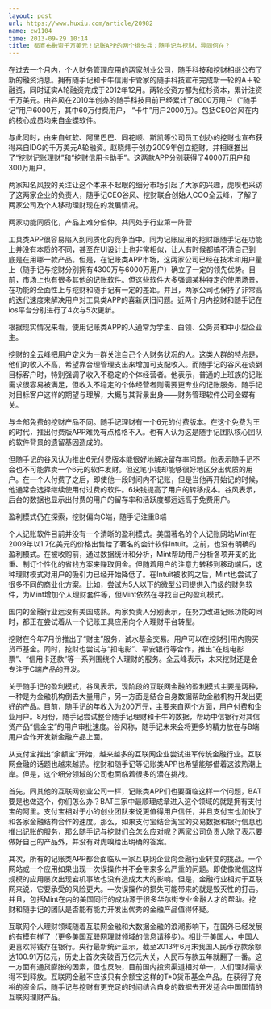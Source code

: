 ```yaml
---
layout: post
url: https://www.huxiu.com/article/20982
name: cw1104
time: 2013-09-29 10:14
title: 都宣布融资千万美元！记账APP的两个排头兵：随手记与挖财，异同何在？
---
```

在过去一个月内，个人财务管理应用的两家创业公司，随手科技和挖财相继公布了新的融资消息。拥有随手记和卡牛信用卡管家的随手科技宣布完成新一轮的A＋轮融资，同时证实A轮融资完成于2012年12月。两轮投资方都为红杉资本，累计注资千万美元。由谷风在2010年创办的随手科技目前已经累计了8000万用户（“随手记”用户6000万，其中60万付费用户， “卡牛”用户2000万）。包括CEO谷风在内的核心成员均来自金蝶软件。

与此同时，由来自虹软、阿里巴巴、同花顺、斯凯等公司员工创办的挖财也宣布获得来自IDG的千万美元A轮融资。赵晓炜于创办2009年创立挖财，并相继推出了“挖财记账理财”和“挖财信用卡助手”。这两款APP分别获得了4000万用户和300万用户。

两家知名风投的关注让这个本来不起眼的细分市场引起了大家的兴趣，虎嗅也采访了这两家企业的负责人，随手记CEO谷风、挖财联合创始人COO全云峰，了解了两家公司及个人移动理财现在的发展情况。

两家功能同质化，产品上难分伯仲。共同处于行业第一阵营

工具类APP很容易陷入到同质化的竞争当中。同为记账应用的挖财跟随手记在功能上并没有本质的不同，甚至在UI设计上也非常相似，让人有时候都搞不清自己到底是在用哪一款产品。但是，在记账类APP市场，这两家公司已经在技术和用户量上（随手记与挖财分别拥有4300万与6000万用户）确立了一定的领先优势。目前，市场上也有很多其他的记账软件。但这些软件大多强调某种特定的使用场景，在功能的全面性上与挖财和随手记有一定的差距。并且，两家公司也保持了非常高的迭代速度来解决用户对工具类APP的喜新厌旧问题。近两个月内挖财和随手记在ios平台分别进行了4次与5次更新。

根据现实情况来看，使用记账类APP的人通常为学生、白领、公务员和中小型企业主。

挖财的全云峰把用户定义为一群关注自己个人财务状况的人。这类人群的特点是，他们的收入不高，希望靠合理管理支出来增加可支配收入。而随手记的谷风在谈到目标客户时，特别强调了收入不稳定的个体经营者。他表示，普通的上班族的记账需求很容易被满足，但收入不稳定的个体经营者则需要更专业的记账服务。随手记对目标客户这样的期望与理解，大概与其背景出身——财务管理软件公司金蝶有关。

与全部免费的挖财产品不同。随手记理财有一个6元的付费版本。在这个免费为王的时代，推出付费版APP难免有点格格不入。也有人认为这是随手记团队核心团队的软件背景的遗留基因造成的。

但随手记的谷风认为推出6元付费版本能很好地解决留存率问题。他表示随手记不会也不可能靠卖一个6元的软件发财。但这笔小钱却能够很好地区分出优质的用户。在一个人付费了之后，即使他一段时间内不记账，但是当他再开始记的时候，他通常会选择继续使用付过费的软件。6块钱提高了用户的转移成本。谷风表示，后台的数据也显示出付费的用户的留存率和活跃度都远远高于免费用户。

盈利模式仍在探索，挖财偏向C端，随手记注重B端

个人记账软件目前并没有一个清晰的盈利模式。美国著名的个人记账网站Mint在2009年以1.7亿美元的价格出售给了著名的会计软件Intuit。之前，也没有明确的盈利模式。在被收购前，通过数据统计和分析，Mint帮助用户分析各项开支的比重、制订个性化的省钱方案来赚取佣金。但随着用户的注意力转移到移动端后，这种理财模式对用户的吸引力已经开始降低了。在Intuit被收购之后，Mint也尝试了很多不同的商业化方案。比如，尝试为5人以下的微型公司提供入门级的财务软件，为Mint增加个人理财套件等，但Mint依然在寻找自己的盈利模式。

国内的金融行业远没有美国成熟。两家负责人分别表示，在努力改进记账功能的同时，都正在尝试着从一个记账工具应用向个人理财平台转型。

挖财在今年7月份推出了“财主”服务，试水基金交易。用户可以在挖财引用内购买货币基金。同时，挖财也尝试与“扣电影”、平安银行等合作，推出“在线电影票”、“信用卡还款”等一系列围绕个人理财的服务。全云峰表示，未来挖财还是会专注于C端产品的开发。

关于随手记的盈利模式，谷风表示，现阶段的互联网金融的盈利模式主要是两种，一种是为金融机构倒去大量用户，另一方面是结合自身数据帮助金融机构开发出更好的产品。目前，随手记的年收入为200万元，主要来自两个方面，用户付费和企业用户。8月份，随手记尝试整合随手记理财和卡牛的数据，帮助中信银行对其信贷产品“信金宝”的用户审批速度。谷风称，随手记未来会将更多的精力放在与B端用户合作开发新金融产品上面。

从支付宝推出“余额宝”开始，越来越多的互联网企业尝试进军传统金融行业。互联网金融的话题也越来越热。挖财和随手记等记账类APP也希望能够借着这波热潮上岸。但是，这个细分领域的公司也面临着很多的潜在挑战。

首先，同其他的互联网创业公司一样，记账类APP们也要面临这样一个问题，BAT要是也做这个，你们怎么办？BAT三家中最顺理成章进入这个领域的就是拥有支付宝的阿里。支付宝相对于小的创业团队来说更值得用户信任，并且支付宝也加快了和各家金融结构合作的速度。那么，如果支付宝结合淘宝的交易数据和银行信息也推出记账的服务，那么随手记与挖财们会怎么应对呢？两家公司负责人除了表示要做好自己的产品外，并没有对虎嗅给出明确的答案。

其次，所有的记账类APP都会面临从一家互联网企业向金融行业转变的挑战。一个网站或一个应用如果出现一次误操作并不会带来多么严重的问题。即使像微信这样规模的应用屡次出现宕机事故也没有造成太大的影响。但是，金融行业相对于互联网来说，它要承受的风险更大。一次误操作的损失可能带来的就是毁灭性的打击。并且，包括Mint在内的美国同行的成功源于很多华尔街专业金融人才的帮助。挖财和随手记的团队是否能有能力开发出优秀的金融产品值得怀疑。

互联网个人理财领域随着互联网金融和大数据金融的浪潮影响下，在国外已经发展的有模有样了（更多美国互联网理财领域的信息请移步）。相比于美国人，中国人更喜欢将钱存在银行。央行最新统计显示，截至2013年6月末我国人民币存款余额达100.91万亿元，历史上首次突破百万亿元大关，人民币存款五年就翻了一番。这一方面有通货膨胀的因素，但也反映，目前国内投资渠道相对单一，人们理财需求得不到释放。互联网金融不应该只有余额宝这样的T+0货币基金产品。在获得了充裕的资金后，随手记与挖财有更充足的时间结合自身的数据去开发适合中国国情的互联网理财产品。

